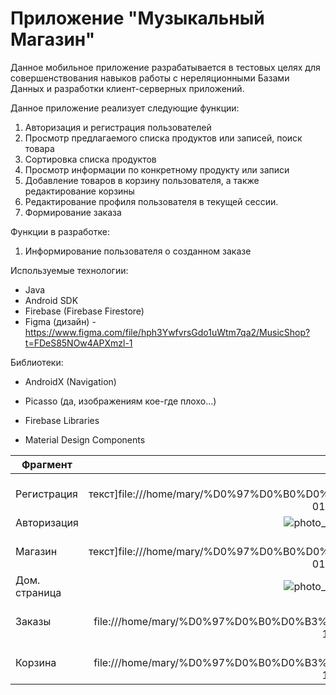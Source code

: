 # Приложение "Музыкальный Магазин"
Данное мобильное приложение разрабатывается в тестовых целях для совершенствования навыков работы с нереляционными Базами Данных и разработки клиент-серверных приложений.


Данное приложение реализует следующие функции:
1. Авторизация и регистрация пользователей
2. Просмотр предлагаемого списка продуктов или записей, поиск товара
3. Сортировка списка продуктов
4. Просмотр информации по конкретному продукту или записи
5. Добавление товаров в корзину пользователя, а также редактирование корзины
6. Редактирование профиля пользователя в текущей сессии.
7. Формирование заказа

Функции в разработке:
1. Информирование пользователя о созданном заказе

Используемые технологии:
- Java
- Android SDK
- Firebase (Firebase Firestore)
- Figma (дизайн) - https://www.figma.com/file/hph3YwfvrsGdo1uWtm7qa2/MusicShop?t=FDeS85NOw4APXmzl-1

Библиотеки:
- AndroidX (Navigation)
- Picasso (да, изображениям кое-где плохо...)
- Firebase Libraries

- Material Design Components


| Фрагмент      | Скриншот          |
| ------------- |:------------------:|
| Регистрация   | ![alt-текст]file:///home/mary/%D0%97%D0%B0%D0%B3%D1%80%D1%83%D0%B7%D0%BA%D0%B8/photo_2023-01-19_00-31-12.jpg |
| Авторизация   | ![photo_2023-01-19_00-31-05](https://user-images.githubusercontent.com/79060702/213304613-bdb222c7-99b6-4645-b02f-858dbeb88b47.jpg) |
| Магазин       | ![alt-текст]file:///home/mary/%D0%97%D0%B0%D0%B3%D1%80%D1%83%D0%B7%D0%BA%D0%B8/photo_2023-01-19_00-31-20.jpg |
| Дом. страница | ![photo_2023-01-19_00-31-25](https://user-images.githubusercontent.com/79060702/213303891-c0a79641-c400-4e8b-bae2-f8060718aeef.jpg) |
| Заказы        | ![alt-текст] file:///home/mary/%D0%97%D0%B0%D0%B3%D1%80%D1%83%D0%B7%D0%BA%D0%B8/photo_2023-01-19_00-31-27.jpg|
| Корзина       | ![alt-текст] file:///home/mary/%D0%97%D0%B0%D0%B3%D1%80%D1%83%D0%B7%D0%BA%D0%B8/photo_2023-01-19_00-31-34.jpg|
